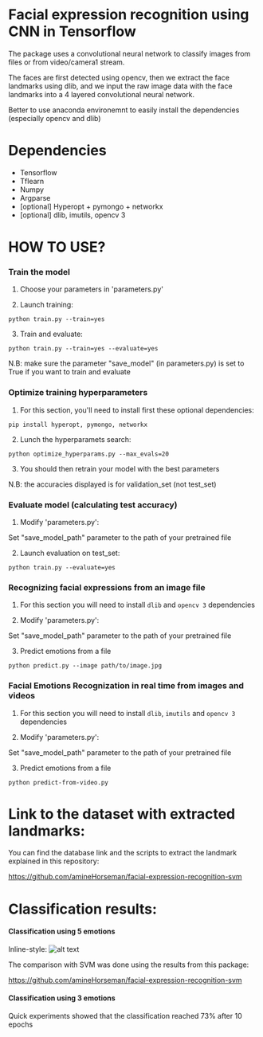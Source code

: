 
# Facial expression recognition using CNN in Tensorflow

The package uses a convolutional neural network to classify images from files or from video/camera1 stream.

The faces are first detected using opencv, then we extract the face landmarks using dlib, and we input the raw image data with the face landmarks into a 4 layered convolutional neural network.

Better to use anaconda environemnt to easily install the dependencies (especially opencv and dlib)


# Dependencies

- Tensorflow
- Tflearn
- Numpy
- Argparse
- [optional] Hyperopt + pymongo + networkx
- [optional] dlib, imutils, opencv 3


# HOW TO USE?

### Train the model
1. Choose your parameters in 'parameters.py'

2. Launch training:

```
python train.py --train=yes
```

3. Train and evaluate:

```
python train.py --train=yes --evaluate=yes
```

N.B: make sure the parameter "save_model" (in parameters.py) is set to True if you want to train and evaluate


### Optimize training hyperparameters
1. For this section, you'll need to install first these optional dependencies:
```
pip install hyperopt, pymongo, networkx
```

2. Lunch the hyperparamets search:
```
python optimize_hyperparams.py --max_evals=20
```

3. You should then retrain your model with the best parameters

N.B: the accuracies displayed is for validation_set (not test_set)

### Evaluate model (calculating test accuracy)

1. Modify 'parameters.py':
 
Set "save_model_path" parameter to the path of your pretrained file

2. Launch evaluation on test_set:

```
python train.py --evaluate=yes
```

### Recognizing facial expressions from an image file

1. For this section you will need to install `dlib` and `opencv 3` dependencies

2. Modify 'parameters.py':

Set "save_model_path" parameter to the path of your pretrained file

3. Predict emotions from a file

```
python predict.py --image path/to/image.jpg
```

### Facial Emotions Recognization in real time from images and videos

1. For this section you will need to install `dlib`, `imutils` and `opencv 3` dependencies

2. Modify 'parameters.py':

Set "save_model_path" parameter to the path of your pretrained file

3. Predict emotions from a file

```
python predict-from-video.py
```


# Link to the dataset with extracted landmarks:

You can find the database link and the scripts to extract the landmark explained in this repository:

https://github.com/amineHorseman/facial-expression-recognition-svm



# Classification results:

#### Classification using 5 emotions

Inline-style: 
![alt text](https://github.com/amineHorseman/facial-expression-recognition-using-cnn/Classification_results_5_emotions.png "Test accuracy results")

The comparison with SVM was done using the results from this package:

https://github.com/amineHorseman/facial-expression-recognition-svm


#### Classification using 3 emotions

Quick experiments showed that the classification reached 73% after 10 epochs
